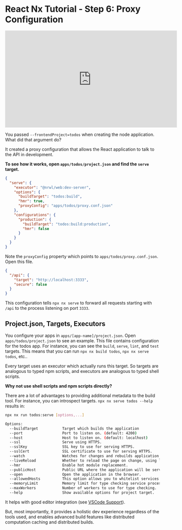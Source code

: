 # React Nx Tutorial - Step 6: Proxy Configuration

<iframe width="560" height="315" src="https://www.youtube.com/embed/xfvCz-yLeEw" frameborder="0" allow="accelerometer; autoplay; encrypted-media; gyroscope; picture-in-picture; fullscreen"></iframe>

You passed `--frontendProject=todos` when creating the node application. What did that argument do?

It created a proxy configuration that allows the React application to talk to the API in development.

**To see how it works, open `apps/todos/project.json` and find the `serve` target.**

```json
{
  "serve": {
    "executor": "@nrwl/web:dev-server",
    "options": {
      "buildTarget": "todos:build",
      "hmr": true,
      "proxyConfig": "apps/todos/proxy.conf.json"
    },
    "configurations": {
      "production": {
        "buildTarget": "todos:build:production",
        "hmr": false
      }
    }
  }
}
```

Note the `proxyConfig` property which points to `apps/todos/proxy.conf.json`. Open this file.

```json
{
  "/api": {
    "target": "http://localhost:3333",
    "secure": false
  }
}
```

This configuration tells `npx nx serve` to forward all requests starting with `/api` to the process listening on port `3333`.

## Project.json, Targets, Executors

You configure your apps in `apps/[app-name]/project.json`. Open `apps/todos/project.json` to see an example. This file contains configuration for the todos app. For instance, you can see the `build`, `serve`, `lint`, and `test` targets. This means that you can run `npx nx build todos`, `npx nx serve todos`, etc..

Every target uses an executor which actually runs this target. So targets are analogous to typed npm scripts, and executors are analogous to typed shell scripts.

**Why not use shell scripts and npm scripts directly?**

There are a lot of advantages to providing additional metadata to the build tool. For instance, you can introspect targets. `npx nx serve todos --help` results in:

```bash
npx nx run todos:serve [options,...]

Options:
  --buildTarget           Target which builds the application
  --port                  Port to listen on. (default: 4200)
  --host                  Host to listen on. (default: localhost)
  --ssl                   Serve using HTTPS.
  --sslKey                SSL key to use for serving HTTPS.
  --sslCert               SSL certificate to use for serving HTTPS.
  --watch                 Watches for changes and rebuilds application (default: true)
  --liveReload            Whether to reload the page on change, using live-reload. (default: true)
  --hmr                   Enable hot module replacement.
  --publicHost            Public URL where the application will be served
  --open                  Open the application in the browser.
  --allowedHosts          This option allows you to whitelist services that are allowed to access the dev server.
  --memoryLimit           Memory limit for type checking service process in MB.
  --maxWorkers            Number of workers to use for type checking.
  --help                  Show available options for project target.
```

It helps with good editor integration (see [VSCode Support](/{{framework}}/getting-started/console#nx-console-for-vscode)).

But, most importantly, it provides a holistic dev experience regardless of the tools used, and enables advanced build features like distributed computation caching and distributed builds.
